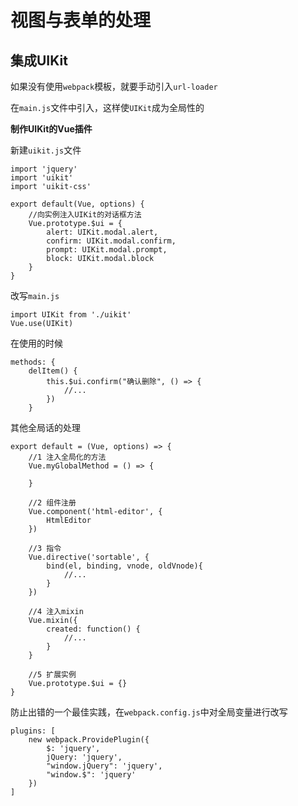 # 视图与表单的处理

## 集成UIKit
如果没有使用`webpack`模板，就要手动引入`url-loader`

在`main.js`文件中引入，这样使`UIKit`成为全局性的

**制作UIKit的Vue插件**

新建`uikit.js`文件

```
import 'jquery'
import 'uikit'
import 'uikit-css'

export default(Vue, options) {
	//向实例注入UIKit的对话框方法
	Vue.prototype.$ui = {
		alert: UIKit.modal.alert,
		confirm: UIKit.modal.confirm,
		prompt: UIKit.modal.prompt,
		block: UIKit.modal.block
	}
}
```

改写`main.js`

```
import UIKit from './uikit'
Vue.use(UIKit)
```

在使用的时候

```
methods: {
	delItem() {
		this.$ui.confirm("确认删除", () => {
			//...
		})
	}
```

其他全局话的处理

```
export default = (Vue, options) => {
	//1 注入全局化的方法
	Vue.myGlobalMethod = () => {
	
	}
	
	//2 组件注册
	Vue.component('html-editor', {
		HtmlEditor
	})
	
	//3 指令
	Vue.directive('sortable', {
		bind(el, binding, vnode, oldVnode){
			//...
		}
	})
	
	//4 注入mixin
	Vue.mixin({
		created: function() {
			//...
		}
	}
	
	//5 扩展实例
	Vue.prototype.$ui = {}
}
```

防止出错的一个最佳实践，在`webpack.config.js`中对全局变量进行改写

```
plugins: [
	new webpack.ProvidePlugin({
		$: 'jquery',
		jQuery: 'jquery',
		"window.jQuery": 'jquery',
		"window.$": 'jquery'
	})
]
```

